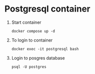 # Postgresql container

1. Start container
    ```
    docker compose up -d
    ```

2. To login to container
    ```
    docker exec -it postgresql bash
    ```

3. Login to posgres database
    ```
    psql -U postgres
    ```